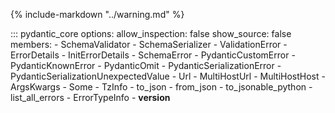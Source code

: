 {% include-markdown "../warning.md" %}

::: pydantic_core
    options:
        allow_inspection: false
        show_source: false
        members:
        - SchemaValidator
        - SchemaSerializer
        - ValidationError
        - ErrorDetails
        - InitErrorDetails
        - SchemaError
        - PydanticCustomError
        - PydanticKnownError
        - PydanticOmit
        - PydanticSerializationError
        - PydanticSerializationUnexpectedValue
        - Url
        - MultiHostUrl
        - MultiHostHost
        - ArgsKwargs
        - Some
        - TzInfo
        - to_json
        - from_json
        - to_jsonable_python
        - list_all_errors
        - ErrorTypeInfo
        - __version__
